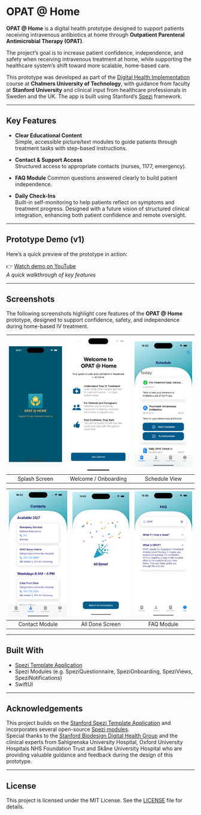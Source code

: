 <!--
This source file is part of the OPAT @ Home project.

Based on the Stanford Spezi Template Application:
https://github.com/StanfordSpezi/SpeziTemplateApplication

SPDX-FileCopyrightText: 2023 Stanford University  
SPDX-License-Identifier: MIT
-->

# OPAT @ Home

**OPAT @ Home** is a digital health prototype designed to support patients receiving intravenous antibiotics at home through **Outpatient Parenteral Antimicrobial Therapy (OPAT)**.

The project’s goal is to increase patient confidence, independence, and safety when receiving intravenous treatment at home, while supporting the healthcare system’s shift toward more scalable, home-based care.

This prototype was developed as part of the [Digital Health Implementation](https://www.chalmers.se/en/education/your-studies/course-selection-and-registration/select-courses/choose-a-tracks-course/digital-health-implementation/) course at **Chalmers University of Technology**, with guidance from faculty at **Stanford University** and clinical input from healthcare professionals in Sweden and the UK. The app is built using Stanford’s [Spezi](https://github.com/StanfordSpezi/Spezi) framework.


---

## Key Features

- **Clear Educational Content**  
  Simple, accessible picture/text modules to guide patients through treatment tasks with step-based instructions.

- **Contact & Support Access**  
  Structured access to appropriate contacts (nurses, 1177, emergency).

- **FAQ Module** 
  Common questions answered clearly to build patient independence.

- **Daily Check-Ins**  
  Built-in self-monitoring to help patients reflect on symptoms and treatment progress. Designed with a future vision of structured clinical integration, enhancing both patient confidence and remote oversight.


---

## Prototype Demo (v1)

Here’s a quick preview of the prototype in action:

👉 [Watch demo on YouTube](https://youtube.com/shorts/mlTw7f_ffxE)  
*A quick walkthrough of key features*

---

## Screenshots

The following screenshots highlight core features of the **OPAT @ Home** prototype, designed to support confidence, safety, and independence during home-based IV treatment.

| ![Splash](./screenshots/01_splash.png) | ![Welcome](./screenshots/02_onboarding_intro.png) | ![Schedule](./screenshots/03_schedule.png) |
|:--:|:--:|:--:|
| Splash Screen | Welcome / Onboarding | Schedule View |

| ![Contacts](./screenshots/04_contacts.png) | ![All Done](./screenshots/05_all_done.png) | ![FAQ](./screenshots/06_faq.png) |
|:--:|:--:|:--:|
| Contact Module | All Done Screen | FAQ Module |



---

## Built With

- [Spezi Template Application](https://github.com/StanfordSpezi/SpeziTemplateApplication)
- Spezi Modules (e.g. SpeziQuestionnaire, SpeziOnboarding, SpeziViews, SpeziNotifications)
- SwiftUI

---

## Acknowledgements

This project builds on the [Stanford Spezi Template Application](https://github.com/StanfordSpezi/SpeziTemplateApplication) and incorporates several open-source [Spezi modules](https://github.com/StanfordSpezi).  
Special thanks to the [Stanford Biodesign Digital Health Group](https://biodesign.stanford.edu/) and the clinical experts from Sahlgrenska University Hospital, Oxford University Hospitals NHS Foundation Trust and Skåne University Hospital who are providing valuable guidance and feedback during the design of this prototype.

---

## License

This project is licensed under the MIT License. See the [LICENSE](LICENSE) file for details.
